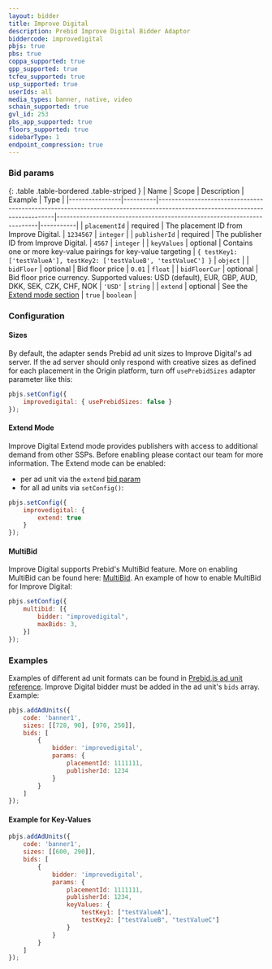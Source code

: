 ```yaml
---
layout: bidder
title: Improve Digital
description: Prebid Improve Digital Bidder Adaptor
biddercode: improvedigital
pbjs: true
pbs: true
coppa_supported: true
gpp_supported: true
tcfeu_supported: true
usp_supported: true
userIds: all
media_types: banner, native, video
schain_supported: true
gvl_id: 253
pbs_app_supported: true
floors_supported: true
sidebarType: 1
endpoint_compression: true
---
```


<a name="improvedigital-params"></a>

### Bid params

{: .table .table-bordered .table-striped }
| Name           | Scope    | Description                                                                                                                | Example                                                                | Type      |
|----------------|----------|----------------------------------------------------------------------------------------------------------------------------|------------------------------------------------------------------------|-----------|
| `placementId`  | required | The placement ID from Improve Digital.                                                                                     | `1234567`                                                              | `integer` |
| `publisherId`  | required | The publisher ID from Improve Digital.                                                                                     | `4567`                                                              | `integer` |
| `keyValues`    | optional | Contains one or more key-value pairings for key-value targeting                                                            | `{ testKey1: ['testValueA'], testKey2: ['testValueB', 'testValueC'] }` | `object`  |
| `bidFloor`  | optional | Bid floor price | `0.01` | `float` |
| `bidFloorCur`  | optional | Bid floor price currency. Supported values: USD (default), EUR, GBP, AUD, DKK, SEK, CZK, CHF, NOK | `'USD'` | `string` |
| `extend`  | optional | See the [Extend mode section](#improvedigital-extend)  | `true` | `boolean` |

### Configuration

<a name="improvedigital-sizes"></a>

#### Sizes

By default, the adapter sends Prebid ad unit sizes to Improve Digital's ad server. If the ad server should only respond with creative sizes as defined for each placement in the Origin platform, turn off `usePrebidSizes` adapter parameter like this:

```javascript
pbjs.setConfig({
    improvedigital: { usePrebidSizes: false }
});
```

<a name="improvedigital-extend"></a>

#### Extend Mode

Improve Digital Extend mode provides publishers with access to additional demand from other SSPs. Before enabling please contact our team for more information.
The Extend mode can be enabled:

* per ad unit via the `extend` [bid param](#improvedigital-params)
* for all ad units via `setConfig()`:

```javascript
pbjs.setConfig({
    improvedigital: {
        extend: true
    }
});
```

<a name="improvedigital-multibid"></a>

#### MultiBid

Improve Digital supports Prebid's MultiBid feature. More on enabling MultiBid can be found here: [MultiBid](https://docs.prebid.org/dev-docs/modules/multibid.html). An example of how to enable MultiBid for Improve Digital:

```javascript
pbjs.setConfig({
    multibid: [{
        bidder: "improvedigital",
        maxBids: 3,
    }]
});
```

<a name="improvedigital-examples"></a>

### Examples

Examples of different ad unit formats can be found in [Prebid.js ad unit reference](https://docs.prebid.org/dev-docs/adunit-reference.html#adUnit-banner-example). Improve Digital bidder must be added in the ad unit's `bids` array. Example:  

```javascript
pbjs.addAdUnits({
    code: 'banner1',
    sizes: [[728, 90], [970, 250]],
    bids: [
        {
            bidder: 'improvedigital',
            params: {
                placementId: 1111111,
                publisherId: 1234
            }
        }
    ]
});
```

#### Example for Key-Values

```javascript
pbjs.addAdUnits({
    code: 'banner1',
    sizes: [[600, 290]],
    bids: [
        {
            bidder: 'improvedigital',
            params: {
                placementId: 1111111,
                publisherId: 1234,
                keyValues: {
                    testKey1: ["testValueA"],
                    testKey2: ["testValueB", "testValueC"]
                }
            }
        }
    ]
});
```
